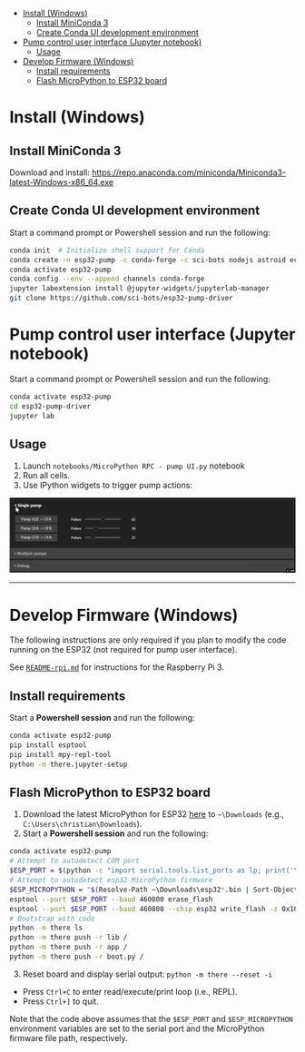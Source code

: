 <!-- vim-markdown-toc GFM -->

* [Install (Windows)](#install-windows)
    * [Install MiniConda 3](#install-miniconda-3)
    * [Create Conda UI development environment](#create-conda-ui-development-environment)
* [Pump control user interface (Jupyter notebook)](#pump-control-user-interface-jupyter-notebook)
    * [Usage](#usage)
* [Develop Firmware (Windows)](#develop-firmware-windows)
    * [Install requirements](#install-requirements)
    * [Flash MicroPython to ESP32 board](#flash-micropython-to-esp32-board)

<!-- vim-markdown-toc -->

# Install (Windows)

## Install MiniConda 3

Download and install: https://repo.anaconda.com/miniconda/Miniconda3-latest-Windows-x86_64.exe

## Create Conda UI development environment

Start a command prompt or Powershell session and run the following:

```sh
conda init  # Initialize shell support for Conda
conda create -n esp32-pump -c conda-forge -c sci-bots nodejs astroid ecdsa isort lazy-object-proxy mccabe pylint pyserial typing websocket-client pyserial six jupyter notebook jupyterlab jupytext autopep8 ipywidgets asyncserial pyaes pyside2
conda activate esp32-pump
conda config --env --append channels conda-forge
jupyter labextension install @jupyter-widgets/jupyterlab-manager
git clone https://github.com/sci-bots/esp32-pump-driver
```

# Pump control user interface (Jupyter notebook)

Start a command prompt or Powershell session and run the following:

```sh
conda activate esp32-pump
cd esp32-pump-driver
jupyter lab
```

## Usage

1. Launch `notebooks/MicroPython RPC - pump UI.py` notebook
2. Run all cells.
3. Use IPython widgets to trigger pump actions:

![](usage.gif)

-------------------------------------------------------------------------------

# Develop Firmware (Windows)

The following instructions are only required if you plan to modify the code
running on the ESP32 (not required for pump user interface).

See [`README-rpi.md`](README-rpi.md) for instructions for the Raspberry Pi 3.

## Install requirements

Start a **Powershell session** and run the following:

```sh
conda activate esp32-pump
pip install esptool
pip install mpy-repl-tool
python -m there.jupyter-setup
```

## Flash MicroPython to ESP32 board

1. Download the latest MicroPython for ESP32 [here][esp32-micropython] to
   `~\Downloads` (e.g., `C:\Users\christian\Downloads`).
2. Start a **Powershell session** and run the following:

```sh
conda activate esp32-pump
# Attempt to autodetect COM port
$ESP_PORT = $(python -c "import serial.tools.list_ports as lp; print('\\n'.join([p.device for p in lp.comports()]))" | Sort-Object | Select-Object -first 1)
# Attempt to autodetect esp32 MicroPython firmware
$ESP_MICROPYTHON = "$(Resolve-Path ~\Downloads\esp32*.bin | Sort-Object -Descending | Select-Object -first 1)"
esptool --port $ESP_PORT --baud 460800 erase_flash
esptool --port $ESP_PORT --baud 460800 --chip esp32 write_flash -z 0x1000 $ESP_MICROPYTHON
# Bootstrap with code
python -m there ls
python -m there push -r lib /
python -m there push -r app /
python -m there push -r boot.py /
```
3. Reset board and display serial output: `python -m there --reset -i`
 - Press `Ctrl+C` to enter read/execute/print loop (i.e., REPL).
 - Press `Ctrl+]` to quit.

Note that the code above assumes that the `$ESP_PORT` and `$ESP_MICROPYTHON`
environment variables are set to the serial port and the MicroPython firmware
file path, respectively.

[esp32-micropython]: https://micropython.org/download#esp32
